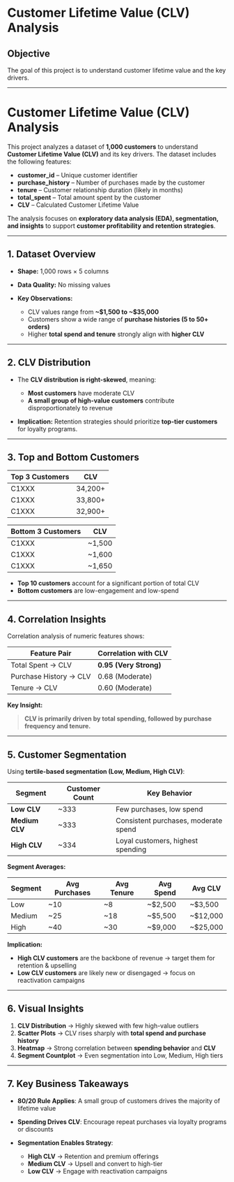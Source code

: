# Customer Lifetime Value (CLV) Analysis

## Objective
The goal of this project is to understand customer lifetime value and the key drivers. 

---

# **Customer Lifetime Value (CLV) Analysis**

This project analyzes a dataset of **1,000 customers** to understand **Customer Lifetime Value (CLV)** and its key drivers. The dataset includes the following features:

* **customer\_id** – Unique customer identifier
* **purchase\_history** – Number of purchases made by the customer
* **tenure** – Customer relationship duration (likely in months)
* **total\_spent** – Total amount spent by the customer
* **CLV** – Calculated Customer Lifetime Value

The analysis focuses on **exploratory data analysis (EDA), segmentation, and insights** to support **customer profitability and retention strategies**.

---

## **1. Dataset Overview**

* **Shape:** 1,000 rows × 5 columns
* **Data Quality:** No missing values
* **Key Observations:**

  * CLV values range from **\~\$1,500 to \~\$35,000**
  * Customers show a wide range of **purchase histories (5 to 50+ orders)**
  * Higher **total spend and tenure** strongly align with **higher CLV**

---

## **2. CLV Distribution**

* The **CLV distribution is right-skewed**, meaning:

  * **Most customers** have moderate CLV
  * **A small group of high-value customers** contribute disproportionately to revenue
* **Implication:** Retention strategies should prioritize **top-tier customers** for loyalty programs.

---

## **3. Top and Bottom Customers**

| **Top 3 Customers** | **CLV** |
| ------------------- | ------- |
| C1XXX               | 34,200+ |
| C1XXX               | 33,800+ |
| C1XXX               | 32,900+ |

| **Bottom 3 Customers** | **CLV** |
| ---------------------- | ------- |
| C1XXX                  | \~1,500 |
| C1XXX                  | \~1,600 |
| C1XXX                  | \~1,650 |

* **Top 10 customers** account for a significant portion of total CLV
* **Bottom customers** are low-engagement and low-spend

---

## **4. Correlation Insights**

Correlation analysis of numeric features shows:

| Feature Pair           | Correlation with CLV   |
| ---------------------- | ---------------------- |
| Total Spent → CLV      | **0.95 (Very Strong)** |
| Purchase History → CLV | 0.68 (Moderate)        |
| Tenure → CLV           | 0.60 (Moderate)        |

**Key Insight:**

> **CLV is primarily driven by total spending, followed by purchase frequency and tenure.**

---

## **5. Customer Segmentation**

Using **tertile-based segmentation (Low, Medium, High CLV)**:

| **Segment**    | **Customer Count** | **Key Behavior**                     |
| -------------- | ------------------ | ------------------------------------ |
| **Low CLV**    | \~333              | Few purchases, low spend             |
| **Medium CLV** | \~333              | Consistent purchases, moderate spend |
| **High CLV**   | \~334              | Loyal customers, highest spending    |

**Segment Averages:**

| Segment | Avg Purchases | Avg Tenure | Avg Spend | Avg CLV    |
| ------- | ------------- | ---------- | --------- | ---------- |
| Low     | \~10          | \~8        | \~\$2,500 | \~\$3,500  |
| Medium  | \~25          | \~18       | \~\$5,500 | \~\$12,000 |
| High    | \~40          | \~30       | \~\$9,000 | \~\$25,000 |

**Implication:**

* **High CLV customers** are the backbone of revenue → target them for retention & upselling
* **Low CLV customers** are likely new or disengaged → focus on reactivation campaigns

---

## **6. Visual Insights**

1. **CLV Distribution** → Highly skewed with few high-value outliers
2. **Scatter Plots** → CLV rises sharply with **total spend and purchase history**
3. **Heatmap** → Strong correlation between **spending behavior** and **CLV**
4. **Segment Countplot** → Even segmentation into Low, Medium, High tiers

---

## **7. Key Business Takeaways**

* **80/20 Rule Applies**: A small group of customers drives the majority of lifetime value
* **Spending Drives CLV**: Encourage repeat purchases via loyalty programs or discounts
* **Segmentation Enables Strategy**:

  * **High CLV** → Retention and premium offerings
  * **Medium CLV** → Upsell and convert to high-tier
  * **Low CLV** → Engage with reactivation campaigns

